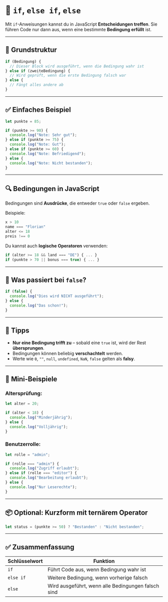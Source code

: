 # 🧠 `if`, `else if`, `else`

Mit `if`-Anweisungen kannst du in JavaScript **Entscheidungen treffen**. Sie führen Code nur dann aus, wenn eine bestimmte **Bedingung erfüllt** ist.

---

## 🧩 Grundstruktur

```js
if (Bedingung) {
  // Dieser Block wird ausgeführt, wenn die Bedingung wahr ist
} else if (zweiteBedingung) {
  // Wird geprüft, wenn die erste Bedingung falsch war
} else {
  // Fängt alles andere ab
}
```

---

## ✅ Einfaches Beispiel

```js
let punkte = 85;

if (punkte >= 90) {
  console.log("Note: Sehr gut");
} else if (punkte >= 75) {
  console.log("Note: Gut");
} else if (punkte >= 60) {
  console.log("Note: Befriedigend");
} else {
  console.log("Note: Nicht bestanden");
}
```

---

## 🔍 Bedingungen in JavaScript

Bedingungen sind **Ausdrücke**, die entweder `true` oder `false` ergeben.

Beispiele:

```js
x > 10
name === "Florian"
alter <= 18
preis !== 0
```

Du kannst auch **logische Operatoren** verwenden:

```js
if (alter >= 18 && land === "DE") { ... }
if (punkte > 70 || bonus === true) { ... }
```

---

## 🚫 Was passiert bei `false`?

```js
if (false) {
  console.log("Dies wird NICHT ausgeführt");
} else {
  console.log("Das schon!");
}
```

---

## 🧠 Tipps

- **Nur eine Bedingung trifft zu** – sobald eine `true` ist, wird der Rest **übersprungen**.
- Bedingungen können beliebig **verschachtelt** werden.
- Werte wie `0`, `""`, `null`, `undefined`, `NaN`, `false` gelten als **falsy**.

---

## 🧪 Mini-Beispiele

### Altersprüfung:

```js
let alter = 20;

if (alter < 18) {
  console.log("Minderjährig");
} else {
  console.log("Volljährig");
}
```

### Benutzerrolle:

```js
let rolle = "admin";

if (rolle === "admin") {
  console.log("Zugriff erlaubt");
} else if (rolle === "editor") {
  console.log("Bearbeitung erlaubt");
} else {
  console.log("Nur Leserechte");
}
```

---

## 📦 Optional: Kurzform mit ternärem Operator

```js
let status = (punkte >= 50) ? "Bestanden" : "Nicht bestanden";
```

---

## ✅ Zusammenfassung

| Schlüsselwort | Funktion                                  |
|---------------|--------------------------------------------|
| `if`          | Führt Code aus, wenn Bedingung wahr ist    |
| `else if`     | Weitere Bedingung, wenn vorherige falsch   |
| `else`        | Wird ausgeführt, wenn alle Bedingungen falsch sind |

